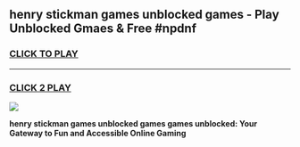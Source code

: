 
## henry stickman games unblocked games - Play Unblocked Gmaes & Free #npdnf
<h3>
<a href="https://news.freeplayer.one?title=henry_stickman_games_unblocked_games&ref=03M">CLICK TO PLAY</a></h3>
<hr>

<h3>
<a href="https://news.freeplayer.one?title=henry_stickman_games_unblocked_games&ref=03M">CLICK 2 PLAY</a>
  
</h3>

<a href="https://news.freeplayer.one?title=henry_stickman_games_unblocked_games&ref=03M"><img src="https://clearcache.store/games.png"></a>


**henry stickman games unblocked games games unblocked: Your Gateway to Fun and Accessible Online Gaming**
